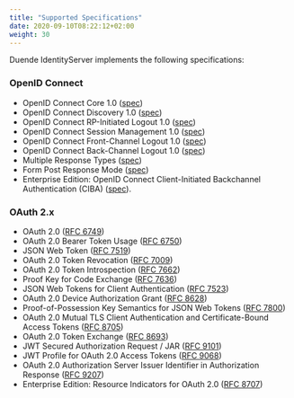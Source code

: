 ```yaml
---
title: "Supported Specifications"
date: 2020-09-10T08:22:12+02:00
weight: 30
---
```


Duende IdentityServer implements the following specifications:

### OpenID Connect

* OpenID Connect Core 1.0 ([spec](http://openid.net/specs/openid-connect-core-1_0.html))
* OpenID Connect Discovery 1.0 ([spec](http://openid.net/specs/openid-connect-discovery-1_0.html))
* OpenID Connect RP-Initiated Logout 1.0 ([spec](https://openid.net/specs/openid-connect-rpinitiated-1_0.html))
* OpenID Connect Session Management 1.0 ([spec](http://openid.net/specs/openid-connect-session-1_0.html))
* OpenID Connect Front-Channel Logout 1.0 ([spec](https://openid.net/specs/openid-connect-frontchannel-1_0.html))
* OpenID Connect Back-Channel Logout 1.0 ([spec](https://openid.net/specs/openid-connect-backchannel-1_0.html))
* Multiple Response Types ([spec](http://openid.net/specs/oauth-v2-multiple-response-types-1_0.html))
* Form Post Response Mode ([spec](http://openid.net/specs/oauth-v2-form-post-response-mode-1_0.html))
* Enterprise Edition: OpenID Connect Client-Initiated Backchannel Authentication (CIBA) ([spec](https://openid.net/specs/openid-client-initiated-backchannel-authentication-core-1_0.html)).

### OAuth 2.x

* OAuth 2.0 ([RFC 6749](http://tools.ietf.org/html/rfc6749))
* OAuth 2.0 Bearer Token Usage ([RFC 6750](http://tools.ietf.org/html/rfc6750))
* JSON Web Token ([RFC 7519](http://tools.ietf.org/html/rfc7519))
* OAuth 2.0 Token Revocation ([RFC 7009](https://tools.ietf.org/html/rfc7009))
* OAuth 2.0 Token Introspection ([RFC 7662](https://tools.ietf.org/html/rfc7662))
* Proof Key for Code Exchange ([RFC 7636](https://tools.ietf.org/html/rfc7636))
* JSON Web Tokens for Client Authentication ([RFC 7523](https://tools.ietf.org/html/rfc7523))
* OAuth 2.0 Device Authorization Grant ([RFC 8628](https://tools.ietf.org/html/rfc8628))
* Proof-of-Possession Key Semantics for JSON Web Tokens ([RFC 7800](https://tools.ietf.org/html/rfc7800))
* OAuth 2.0 Mutual TLS Client Authentication and Certificate-Bound Access Tokens ([RFC 8705](https://tools.ietf.org/html/rfc8705))
* OAuth 2.0 Token Exchange ([RFC 8693](https://tools.ietf.org/html/rfc8693))
* JWT Secured Authorization Request / JAR ([RFC 9101](https://datatracker.ietf.org/doc/html/rfc9101))
* JWT Profile for OAuth 2.0 Access Tokens ([RFC 9068](https://datatracker.ietf.org/doc/html/rfc9068))
* OAuth 2.0 Authorization Server Issuer Identifier in Authorization Response ([RFC 9207](https://datatracker.ietf.org/doc/html/rfc9207.txt))
* Enterprise Edition: Resource Indicators for OAuth 2.0 ([RFC 8707](https://tools.ietf.org/html/rfc8707))
